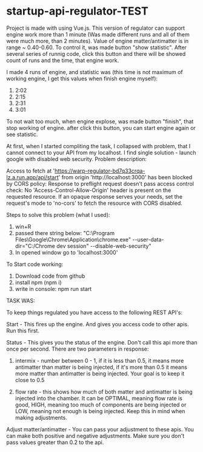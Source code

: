 # startup-api-regulator-TEST
Project is made with using Vue.js. This version of regulator can support engine work more than 1 minute (Was made different runs and all of them were much more, than 2 minutes). Value of engine matter/antimatter is in range ~ 0.40-0.60. To control it, was made button "show statistic". After several series of runnig code, click this button and there will be showed count of runs and the time, that engine work.

I made 4 runs of engine, and statistic was (this time is not maximum of working engine, I get this values when finish engine myself):
1. 2:02
2. 2:15
3. 2:31
4. 3:01

To not wait too much, when engine explose, was made button "finish", that stop working of engine. after click this button, you can start engine again or see statistic.

At first, when I started compliting the task, I collapsed with problem, that I cannot connect to your API from my localhost. I find single solution - launch google with disabled web security.
Problem description:

Access to fetch at 'https://warp-regulator-bd7q33crqa-lz.a.run.app/api/start' from origin 'http://localhost:3000' has been blocked by CORS policy: Response to preflight request doesn't pass access control check: No 'Access-Control-Allow-Origin' header is present on the requested resource. If an opaque response serves your needs, set the request's mode to 'no-cors' to fetch the resource with CORS disabled.

Steps to solve this problem (what I used):
1. win+R
2. passed there string below:
"C:\Program Files\Google\Chrome\Application\chrome.exe" --user-data-dir="C:/Chrome dev session" --disable-web-security"
3. In opened window go to 'localhost:3000'

To Start code working:
1. Download code from github
2. install npm (npm i)
3. write in console: npm run start

TASK WAS:

To keep things regulated you have access to the following REST API's:

Start - This fires up the engine. And gives you access code to other apis. Run this first.

Status - This gives you the status of the engine. Don't call this api more than once per second. There are two parameters in response:

1. intermix - number between 0 - 1, if it is less than 0.5, it means more antimatter than matter is being injected, if it's more than 0.5 it means more matter than antimatter is being injected. Your goal is to keep it close to 0.5

2. flow rate - this shows how much of both matter and antimatter is being injected into the chamber. It can be OPTIMAL, meaning flow rate is good, HIGH, meaning too much of components are being injected or LOW, meaning not enough is being injected. Keep this in mind when making adjustments.

Adjust matter/antimatter - You can pass your adjustment to these apis. You can make both positive and negative adjustments. Make sure you don't pass values greater than 0.2 to the api.

